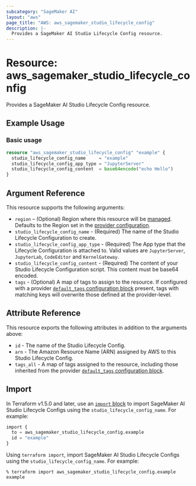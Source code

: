 ```yaml
---
subcategory: "SageMaker AI"
layout: "aws"
page_title: "AWS: aws_sagemaker_studio_lifecycle_config"
description: |-
  Provides a SageMaker AI Studio Lifecycle Config resource.
---
```


# Resource: aws_sagemaker_studio_lifecycle_config

Provides a SageMaker AI Studio Lifecycle Config resource.

## Example Usage

### Basic usage

```terraform
resource "aws_sagemaker_studio_lifecycle_config" "example" {
  studio_lifecycle_config_name     = "example"
  studio_lifecycle_config_app_type = "JupyterServer"
  studio_lifecycle_config_content  = base64encode("echo Hello")
}
```

## Argument Reference

This resource supports the following arguments:

- `region` – (Optional) Region where this resource will be [managed](https://docs.aws.amazon.com/general/latest/gr/rande.html#regional-endpoints). Defaults to the Region set in the [provider configuration](https://registry.terraform.io/providers/hashicorp/aws/latest/docs#aws-configuration-reference).
- `studio_lifecycle_config_name` - (Required) The name of the Studio Lifecycle Configuration to create.
- `studio_lifecycle_config_app_type` - (Required) The App type that the Lifecycle Configuration is attached to. Valid values are `JupyterServer`, `JupyterLab`, `CodeEditor` and `KernelGateway`.
- `studio_lifecycle_config_content` - (Required) The content of your Studio Lifecycle Configuration script. This content must be base64 encoded.
- `tags` - (Optional) A map of tags to assign to the resource. If configured with a provider [`default_tags` configuration block](https://registry.terraform.io/providers/hashicorp/aws/latest/docs#default_tags-configuration-block) present, tags with matching keys will overwrite those defined at the provider-level.

## Attribute Reference

This resource exports the following attributes in addition to the arguments above:

- `id` - The name of the Studio Lifecycle Config.
- `arn` - The Amazon Resource Name (ARN) assigned by AWS to this Studio Lifecycle Config.
- `tags_all` - A map of tags assigned to the resource, including those inherited from the provider [`default_tags` configuration block](https://registry.terraform.io/providers/hashicorp/aws/latest/docs#default_tags-configuration-block).

## Import

In Terraform v1.5.0 and later, use an [`import` block](https://developer.hashicorp.com/terraform/language/import) to import SageMaker AI Studio Lifecycle Configs using the `studio_lifecycle_config_name`. For example:

```terraform
import {
  to = aws_sagemaker_studio_lifecycle_config.example
  id = "example"
}
```

Using `terraform import`, import SageMaker AI Studio Lifecycle Configs using the `studio_lifecycle_config_name`. For example:

```console
% terraform import aws_sagemaker_studio_lifecycle_config.example example
```
